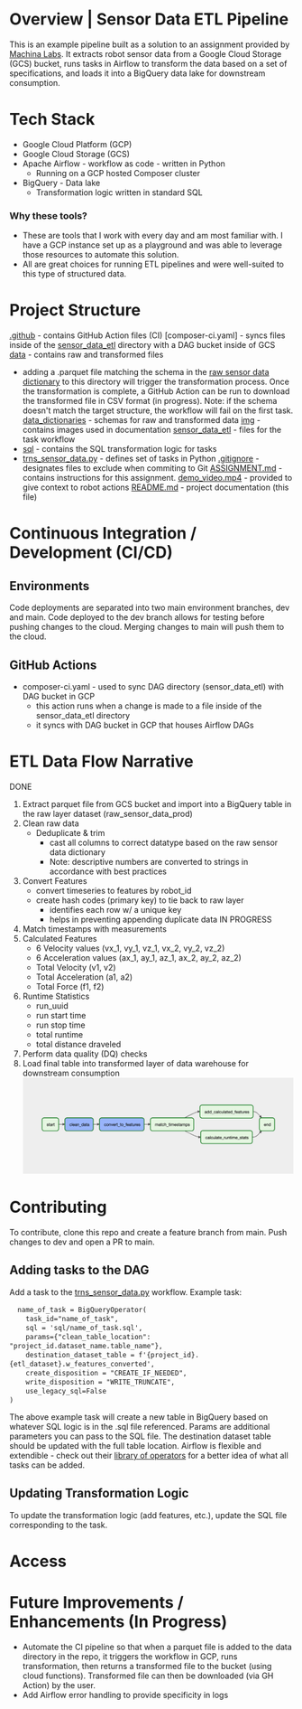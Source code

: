 # Overview | Sensor Data ETL Pipeline
This is an example pipeline built as a solution to an assignment provided by [Machina Labs](https://github.com/Machina-Labs/data_engineer_hw). It extracts robot sensor data from a Google Cloud Storage (GCS) bucket, runs tasks in Airflow to transform the data based on a set of specifications, and loads it into a BigQuery data lake for downstream consumption.

# Tech Stack
- Google Cloud Platform (GCP)
- Google Cloud Storage (GCS)
- Apache Airflow - workflow as code - written in Python
  - Running on a GCP hosted Composer cluster
- BigQuery - Data lake
  - Transformation logic written in standard SQL

### Why these tools?  
- These are tools that I work with every day and am most familiar with. I have a GCP instance set up as a playground and was able to leverage those resources to automate this solution. 
- All are great choices for running ETL pipelines and were well-suited to this type of structured data.

# Project Structure 
[.github](./.github) - contains GitHub Action files (CI)
[composer-ci.yaml] - syncs files inside of the [sensor_data_etl](./sensor_data_etl) directory with a DAG bucket inside of GCS
[data](./data) - contains raw and transformed files
  - adding a .parquet file matching the schema in the [raw sensor data dictionary](./data_dictionaries/raw_sensor_data_dictionary.csv) to this directory will trigger the transformation process. Once the transformation is complete, a GitHub Action can be run to download the transformed file in CSV format (in progress). Note: if the schema doesn't match the target structure, the workflow will fail on the first task.
[data_dictionaries](./data_dictionaries) - schemas for raw and transformed data
[img](./img) - contains images used in documentation
[sensor_data_etl](./sensor_data_etl) - files for the task workflow
  - [sql](./sensor_data_etl/sql) - contains the SQL transformation logic for tasks
  - [trns_sensor_data.py](./sensor_data_etl/trns_sensor_data.py) - defines set of tasks in Python
[.gitignore](./.gitignore) - designates files to exclude when commiting to Git
[ASSIGNMENT.md](./ASSIGNMENT.md) - contains instructions for this assignment.
[demo_video.mp4](./demo_video.mp4) - provided to give context to robot actions
[README.md](README.MD) - project documentation (this file)

# Continuous Integration / Development (CI/CD)
## Environments
Code deployments are separated into two main environment branches, dev and main. Code deployed to the dev branch allows for testing before pushing changes to the cloud. Merging changes to main will push them to the cloud.

## GitHub Actions
- composer-ci.yaml - used to sync DAG directory (sensor_data_etl) with DAG bucket in GCP 
  - this action runs when a change is made to a file inside of the sensor_data_etl directory
  - it syncs with DAG bucket in GCP that houses Airflow DAGs

# ETL Data Flow Narrative
DONE
1. Extract parquet file from GCS bucket and import into a BigQuery table in the raw layer dataset (raw_sensor_data_prod)
2. Clean raw data
    - Deduplicate & trim
      - cast all columns to correct datatype based on the raw sensor data dictionary
      - Note: descriptive numbers are converted to strings in accordance with best practices
4. Convert Features
    - convert timeseries to features by robot_id
    - create hash codes (primary key) to tie back to raw layer
      - identifies each row w/ a unique key
      - helps in preventing appending duplicate data
IN PROGRESS
5. Match timestamps with measurements
6. Calculated Features
   - 6 Velocity values (vx_1, vy_1, vz_1, vx_2, vy_2, vz_2)
   - 6 Acceleration values (ax_1, ay_1, az_1, ax_2, ay_2, az_2)
   - Total Velocity (v1, v2)
   - Total Acceleration (a1, a2)
   - Total Force (f1, f2)
7. Runtime Statistics
   - run_uuid
   - run start time
   - run stop time
   - total runtime
   - total distance draveled
8. Perform data quality (DQ) checks
9. Load final table into transformed layer of data warehouse for downstream consumption
![Airflow DAG](./img/airflow_dag.png)
# Contributing
To contribute, clone this repo and create a feature branch from main. Push changes to dev and open a PR to main.
## Adding tasks to the DAG
Add a task to the [trns_sensor_data.py](sensor_data_etl/trns_sensor_data.py) workflow. Example task:

      name_of_task = BigQueryOperator(
        task_id="name_of_task",
        sql = 'sql/name_of_task.sql',
        params={"clean_table_location": "project_id.dataset_name.table_name"},
        destination_dataset_table = f'{project_id}.{etl_dataset}.w_features_converted',
        create_disposition = "CREATE_IF_NEEDED",
        write_disposition = "WRITE_TRUNCATE",
        use_legacy_sql=False 
    )

The above example task will create a new table in BigQuery based on whatever SQL logic is in the .sql file referenced. Params are additional parameters you can pass to the SQL file. The destination dataset table should be updated with the full table location. Airflow is flexible and extendible - check out their [library of operators](https://airflow.apache.org/docs/apache-airflow/stable/concepts/operators.html) for a better idea of what all tasks can be added.
## Updating Transformation Logic
To update the transformation logic (add features, etc.), update the SQL file corresponding to the task.
# Access

# Future Improvements / Enhancements (In Progress)
- Automate the CI pipeline so that when a parquet file is added to the data directory in the repo, it triggers the workflow in GCP, runs transformation, then returns a transformed file to the bucket (using cloud functions). Transformed file can then be downloaded (via GH Action) by the user.
- Add Airflow error handling to provide specificity in logs